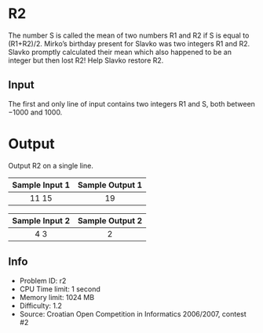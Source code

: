 # R2

The number S is called the mean of two numbers R1 and R2 if S is equal to (R1+R2)/2. Mirko’s birthday present for Slavko was two integers R1 and R2. Slavko promptly calculated their mean which also happened to be an integer but then lost R2! Help Slavko restore R2.

## Input

The first and only line of input contains two integers R1 and S, both between −1000 and 1000.

# Output

Output R2 on a single line.

| Sample Input 1 | Sample Output 1 |
| :------------: | :-------------: |
|     11 15      |       19        |

| Sample Input 2 | Sample Output 2 |
| :------------: | :-------------: |
|      4 3       |        2        |

## Info

- Problem ID: r2
- CPU Time limit: 1 second
- Memory limit: 1024 MB
- Difficulty: 1.2
- Source: Croatian Open Competition in Informatics 2006/2007, contest #2
